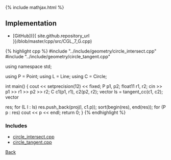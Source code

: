 {% include mathjax.html %}



## Implementation

- [GitHub]({{ site.github.repository_url }}/blob/master/cpp/src/CGL_7_G.cpp)

{% highlight cpp %}
#include "../include/geometry/circle_intersect.cpp"
#include "../include/geometry/circle_tangent.cpp"

using namespace std;

using P = Point<float11>;
using L = Line<float11>;
using C = Circle<float11>;

int main() {
  cout << setprecision(12) << fixed;
  P p1, p2;
  float11 r1, r2;
  cin >> p1 >> r1 >> p2 >> r2;
  C c1(p1, r1), c2(p2, r2);
  vector<L> ls = tangent_cc(c1, c2);
  vector<P> res;
  for (L l : ls) res.push_back(proj(l, c1.p));
  sort(begin(res), end(res));
  for (P p : res) cout << p << endl;
  return 0;
}
{% endhighlight %}

### Includes

- [circle_intersect.cpp](../include/geometry/circle_intersect)
- [circle_tangent.cpp](../include/geometry/circle_tangent)

[Back](..)

